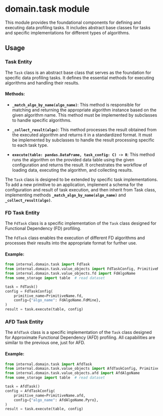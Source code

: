 # domain.task module

This module provides the foundational components for defining and executing data profiling tasks. It includes abstract base classes for tasks and specific implementations for different types of algorithms.

## Usage

### Task Entity

The `Task` class is an abstract base class that serves as the foundation for specific data profiling tasks. It defines the essential methods for executing algorithms and handling their results.

#### Methods:
- **`_match_algo_by_name(algo_name)`**: This method is responsible for matching and returning the appropriate algorithm instance based on the given algorithm name. This method must be implemented by subclasses to handle specific algorithms.

- **`_collect_result(algo)`**: This method processes the result obtained from the executed algorithm and returns it in a standardized format. It must be implemented by subclasses to handle the result processing specific to each task type.

- **`execute(table: pandas.DataFrame, task_config: C) -> R`**: This method runs the algorithm on the provided data table using the given configuration and returns the result. It orchestrates the workflow of loading data, executing the algorithm, and collecting results.

The `Task` class is designed to be extended by specific task implementations.
To add a new primitive to an application, implement a schema for the configuration and result of task execution, and then inherit from Task class, implementing methods **`_match_algo_by_name(algo_name)`** and **`_collect_result(algo)`**.

### FD Task Entity

The `FdTask` class is a specific implementation of the `Task` class designed for Functional Dependency (FD) profiling.

The `FdTask` class enables the execution of different FD algorithms and processes their results into the appropriate format for further use.

#### Example:
```python
from internal.domain.task import FdTask
from internal.domain.task.value_objects import FdTaskConfig, PrimitiveName
from internal.domain.task.value_objects.fd import FdAlgoName
from some_storage import table  # read dataset

task = FdTask()
config = FdTaskConfig(
    primitive_name=PrimitiveName.fd,
    config={"algo_name": FdAlgoName.FdMine},
)
result = task.execute(table, config)
```

### AFD Task Entity
The `AfdTask` class is a specific implementation of the `Task` class designed for Approximate Functional Dependency (AFD) profiling.
All capabilities are similar to the previous one, just for AFD.
#### Example:
```python
from internal.domain.task import AfdTask
from internal.domain.task.value_objects import AfdTaskConfig, PrimitiveName
from internal.domain.task.value_objects.afd import AfdAlgoName
from some_storage import table  # read dataset

task = AfdTask()
config = AfdTaskConfig(
    primitive_name=PrimitiveName.afd,
    config={"algo_name": AfdAlgoName.Pyro},
)
result = task.execute(table, config)

```
